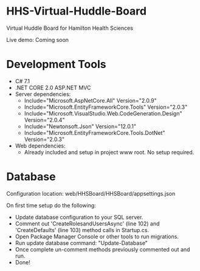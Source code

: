 # HHS-Virtual-Huddle-Board
Virtual Huddle Board for Hamilton Health Sciences

Live demo: Coming soon

# Development Tools
- C# 7.1
- .NET CORE 2.0 ASP.NET MVC
- Server dependencies:
  - Include="Microsoft.AspNetCore.All" Version="2.0.9"
  - Include="Microsoft.EntityFrameworkCore.Tools" Version="2.0.3"
  - Include="Microsoft.VisualStudio.Web.CodeGeneration.Design" Version="2.0.4"
  - Include="Newtonsoft.Json" Version="12.0.1"
  - Include="Microsoft.EntityFrameworkCore.Tools.DotNet" Version="2.0.3"
- Web dependencies:
  - Already included and setup in project www root. No setup required.

# Database
Configuration location: web/HHSBoard/HHSBoard/appsettings.json

On first time setup do the following:
- Update database configuration to your SQL server.
- Comment out 'CreateRolesandUsersAsync' (line 102) and 'CreateDefaults' (line 103) method calls in Startup.cs.
- Open Package Manager Console or other tools to run migrations.
- Run update database command: "Update-Database"
- Once complete un-comment methods previously commented out and run.
- Done!
